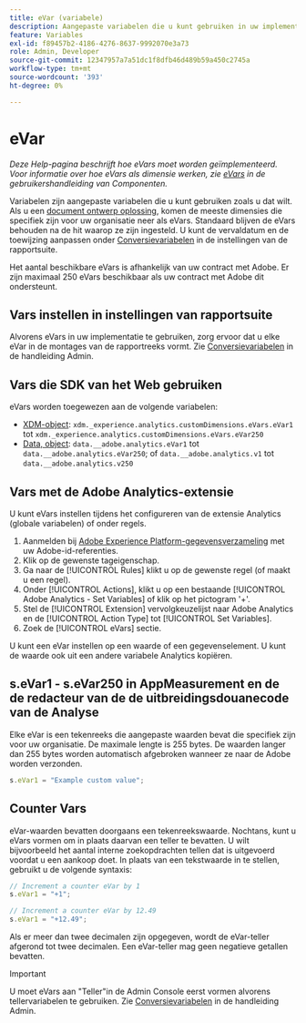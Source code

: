 ```yaml
---
title: eVar (variabele)
description: Aangepaste variabelen die u kunt gebruiken in uw implementatie.
feature: Variables
exl-id: f89457b2-4186-4276-8637-9992070e3a73
role: Admin, Developer
source-git-commit: 12347957a7a51dc1f8dfb46d489b59a450c2745a
workflow-type: tm+mt
source-wordcount: '393'
ht-degree: 0%

---
```


# eVar

*Deze Help-pagina beschrijft hoe eVars moet worden geïmplementeerd. Voor informatie over hoe eVars als dimensie werken, zie [eVars](/help/components/dimensions/evar.md) in de gebruikershandleiding van Componenten.*

Variabelen zijn aangepaste variabelen die u kunt gebruiken zoals u dat wilt. Als u een [document ontwerp oplossing](/help/implement/prepare/solution-design.md), komen de meeste dimensies die specifiek zijn voor uw organisatie neer als eVars. Standaard blijven de eVars behouden na de hit waarop ze zijn ingesteld. U kunt de vervaldatum en de toewijzing aanpassen onder [Conversievariabelen](/help/admin/admin/c-manage-report-suites/c-edit-report-suites/conversion-var-admin/conversion-var-admin.md) in de instellingen van de rapportsuite.

Het aantal beschikbare eVars is afhankelijk van uw contract met Adobe. Er zijn maximaal 250 eVars beschikbaar als uw contract met Adobe dit ondersteunt.

## Vars instellen in instellingen van rapportsuite

Alvorens eVars in uw implementatie te gebruiken, zorg ervoor dat u elke eVar in de montages van de rapportreeks vormt. Zie [Conversievariabelen](/help/admin/admin/c-manage-report-suites/c-edit-report-suites/conversion-var-admin/conversion-var-admin.md) in de handleiding Admin.

## Vars die SDK van het Web gebruiken

eVars worden toegewezen aan de volgende variabelen:

* [XDM-object](/help/implement/aep-edge/xdm-var-mapping.md): `xdm._experience.analytics.customDimensions.eVars.eVar1` tot `xdm._experience.analytics.customDimensions.eVars.eVar250`
* [Data, object](/help/implement/aep-edge/data-var-mapping.md): `data.__adobe.analytics.eVar1` tot `data.__adobe.analytics.eVar250`; of `data.__adobe.analytics.v1` tot `data.__adobe.analytics.v250`

## Vars met de Adobe Analytics-extensie

U kunt eVars instellen tijdens het configureren van de extensie Analytics (globale variabelen) of onder regels.

1. Aanmelden bij [Adobe Experience Platform-gegevensverzameling](https://experience.adobe.com/data-collection) met uw Adobe-id-referenties.
2. Klik op de gewenste tageigenschap.
3. Ga naar de [!UICONTROL Rules] klikt u op de gewenste regel (of maakt u een regel).
4. Onder [!UICONTROL Actions], klikt u op een bestaande [!UICONTROL Adobe Analytics - Set Variables] of klik op het pictogram &#39;+&#39;.
5. Stel de [!UICONTROL Extension] vervolgkeuzelijst naar Adobe Analytics en de [!UICONTROL Action Type] tot [!UICONTROL Set Variables].
6. Zoek de [!UICONTROL eVars] sectie.

U kunt een eVar instellen op een waarde of een gegevenselement. U kunt de waarde ook uit een andere variabele Analytics kopiëren.

## s.eVar1 - s.eVar250 in AppMeasurement en de de redacteur van de de uitbreidingsdouanecode van de Analyse

Elke eVar is een tekenreeks die aangepaste waarden bevat die specifiek zijn voor uw organisatie. De maximale lengte is 255 bytes. De waarden langer dan 255 bytes worden automatisch afgebroken wanneer ze naar de Adobe worden verzonden.

```js
s.eVar1 = "Example custom value";
```

## Counter Vars

eVar-waarden bevatten doorgaans een tekenreekswaarde. Nochtans, kunt u eVars vormen om in plaats daarvan een teller te bevatten. U wilt bijvoorbeeld het aantal interne zoekopdrachten tellen dat is uitgevoerd voordat u een aankoop doet. In plaats van een tekstwaarde in te stellen, gebruikt u de volgende syntaxis:

```js
// Increment a counter eVar by 1
s.eVar1 = "+1";

// Increment a counter eVar by 12.49
s.eVar1 = "+12.49";
```

Als er meer dan twee decimalen zijn opgegeven, wordt de eVar-teller afgerond tot twee decimalen. Een eVar-teller mag geen negatieve getallen bevatten.

>[!IMPORTANT]
>
>U moet eVars aan &quot;Teller&quot;in de Admin Console eerst vormen alvorens tellervariabelen te gebruiken. Zie [Conversievariabelen](/help/admin/admin/c-manage-report-suites/c-edit-report-suites/conversion-var-admin/conversion-var-admin.md) in de handleiding Admin.
